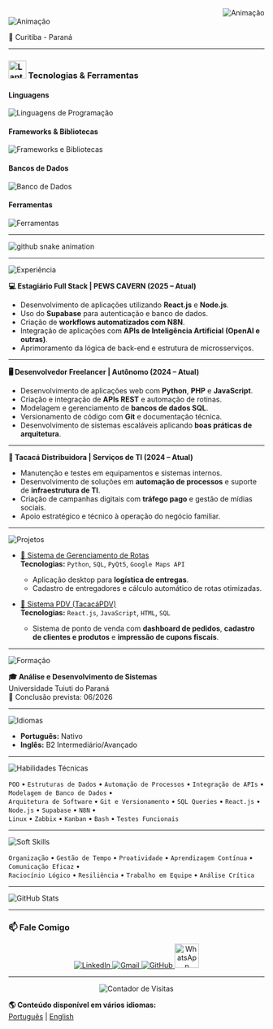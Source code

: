 <div align="right">
  <img src="https://readme-typing-svg.herokuapp.com?font=Consolas&size=20&pause=1000&color=00FFB2&width=650&lines=C:%5CUsers%5CMárcio>Olá!+Eu+sou+o+Márcio+Antônio;" alt="Animação" />
</div>

<div align="left">
  <img src="https://readme-typing-svg.herokuapp.com?font=Consolas&size=16&pause=1000&color=00BFFF&width=1000&lines=Programador+Back-End+|+TI;" alt="Animação" />
</div>

📍 Curitiba - Paraná  

---

<h3><img src="https://raw.githubusercontent.com/Tarikul-Islam-Anik/Animated-Fluent-Emojis/master/Emojis/Objects/Laptop.png" alt="Laptop" width="35" height="35" /> Tecnologias & Ferramentas</h3>

<h4>Linguagens</h4>
<div>
  <img src="https://skillicons.dev/icons?i=python,java,php,c,cpp,js,html,css" alt="Linguagens de Programação" />
</div>

<h4>Frameworks & Bibliotecas</h4>
<div>
  <img src="https://skillicons.dev/icons?i=react,nodejs,tailwind,vite,express" alt="Frameworks e Bibliotecas" />
</div>

<h4>Bancos de Dados</h4>
<div>
  <img src="https://skillicons.dev/icons?i=mysql,sqlite,postgresql,supabase" alt="Banco de Dados" />
</div>

<h4>Ferramentas</h4>
<div>
  <img src="https://skillicons.dev/icons?i=git,github,linux,windows,vscode,pycharm,bash" alt="Ferramentas" />
</div>

---

<picture>
  <source media="(prefers-color-scheme: dark)" srcset="https://raw.githubusercontent.com/devmarciojr/devmarciojr/output/github-contribution-grid-snake-dark.svg">
  <source media="(prefers-color-scheme: light)" srcset="https://raw.githubusercontent.com/devmarciojr/devmarciojr/output/github-contribution-grid-snake.svg">
  <img alt="github snake animation" src="https://raw.githubusercontent.com/devmarciojr/devmarciojr/output/github-contribution-grid-snake.svg">
</picture>

---

<img src="https://readme-typing-svg.herokuapp.com?font=Consolas&weight=700&size=26&pause=1000&color=00BFFF&width=450&lines=💼+Experiência" alt="Experiência" />

**💻 Estagiário Full Stack | PEWS CAVERN (2025 – Atual)**  
- Desenvolvimento de aplicações utilizando **React.js** e **Node.js**.  
- Uso do **Supabase** para autenticação e banco de dados.  
- Criação de **workflows automatizados com N8N**.  
- Integração de aplicações com **APIs de Inteligência Artificial (OpenAI e outras)**.  
- Aprimoramento da lógica de back-end e estrutura de microsserviços.  

---

**🖥️ Desenvolvedor Freelancer | Autônomo (2024 – Atual)**  
- Desenvolvimento de aplicações web com **Python**, **PHP** e **JavaScript**.  
- Criação e integração de **APIs REST** e automação de rotinas.  
- Modelagem e gerenciamento de **bancos de dados SQL**.  
- Versionamento de código com **Git** e documentação técnica.  
- Desenvolvimento de sistemas escaláveis aplicando **boas práticas de arquitetura**.

---

**🍤 Tacacá Distribuidora | Serviços de TI (2024 – Atual)**  
- Manutenção e testes em equipamentos e sistemas internos.  
- Desenvolvimento de soluções em **automação de processos** e suporte de **infraestrutura de TI**.  
- Criação de campanhas digitais com **tráfego pago** e gestão de mídias sociais.  
- Apoio estratégico e técnico à operação do negócio familiar.  

---

<img src="https://readme-typing-svg.herokuapp.com?font=Consolas&weight=700&size=26&pause=1000&color=00FFB2&width=450&lines=💻+Projetos+em+Destaque" alt="Projetos" />

- [🔗 Sistema de Gerenciamento de Rotas](https://github.com/eliphaslevii/TrabalhoPI)  
  **Tecnologias:** `Python`, `SQL`, `PyQt5`, `Google Maps API`  
  - Aplicação desktop para **logística de entregas**.  
  - Cadastro de entregadores e cálculo automático de rotas otimizadas.

- [💾 Sistema PDV (TacacáPDV)](https://github.com/devmarciojr/tacaca-pdv)  
  **Tecnologias:** `React.js`, `JavaScript`, `HTML`, `SQL`  
  - Sistema de ponto de venda com **dashboard de pedidos**, **cadastro de clientes e produtos** e **impressão de cupons fiscais**.

---

<img src="https://readme-typing-svg.herokuapp.com?font=Consolas&weight=700&size=26&pause=1000&color=00BFFF&width=450&lines=📚+Formação" alt="Formação" />

**🎓 Análise e Desenvolvimento de Sistemas**  
Universidade Tuiuti do Paraná  
📅 Conclusão prevista: 06/2026  

---

<img src="https://readme-typing-svg.herokuapp.com?font=Consolas&weight=700&size=26&pause=1000&color=00FFB2&width=450&lines=🌐+Idiomas" alt="Idiomas" />

- **Português:** Nativo  
- **Inglês:** B2 Intermediário/Avançado


---

<img src="https://readme-typing-svg.herokuapp.com?font=Consolas&weight=700&size=26&pause=1000&color=00BFFF&width=450&lines=🧠+Habilidades+Técnicas" alt="Habilidades Técnicas" />

`POO` • `Estruturas de Dados` • `Automação de Processos` • `Integração de APIs` • `Modelagem de Banco de Dados` •  
`Arquitetura de Software` • `Git e Versionamento` • `SQL Queries` • `React.js` • `Node.js` • `Supabase` • `N8N` •  
`Linux` • `Zabbix` • `Kanban` • `Bash` • `Testes Funcionais`

---

<img src="https://readme-typing-svg.herokuapp.com?font=Consolas&weight=700&size=26&pause=1000&color=00FFB2&width=450&lines=💬+Soft+Skills" alt="Soft Skills" />

`Organização` • `Gestão de Tempo` • `Proatividade` • `Aprendizagem Contínua` • `Comunicação Eficaz` •  
`Raciocínio Lógico` • `Resiliência` • `Trabalho em Equipe` • `Análise Crítica`

---

<img src="https://readme-typing-svg.herokuapp.com?font=Consolas&weight=700&size=26&pause=1000&color=00BFFF&width=450&lines=📊+Estatísticas+do+GitHub" alt="GitHub Stats" />

---

### 📫 Fale Comigo

<div align="center">
  <a href="https://www.linkedin.com/in/marcioalmeidadev/" target="_blank">
    <img src="https://skillicons.dev/icons?i=linkedin" alt="LinkedIn"/>
  </a>
  <a href="mailto:devmarciojr@gmail.com" target="_blank">
    <img src="https://skillicons.dev/icons?i=gmail" alt="Gmail"/>
  </a>
  <a href="https://github.com/devmarciojr" target="_blank">
    <img src="https://skillicons.dev/icons?i=github" alt="GitHub"/>
  </a>
  <a href="https://wa.me/5591980884302" target="_blank">
    <img src="https://cdn.jsdelivr.net/gh/devicons/devicon/icons/whatsapp/whatsapp-original.svg" width="48" height="48" alt="WhatsApp"/>
  </a>
</div>

---

<div align="center">
  <img src="https://komarev.com/ghpvc/?username=devmarciojr&style=for-the-badge&color=00FFB2" alt="Contador de Visitas"/>
</div>

**🌎 Conteúdo disponível em vários idiomas:**  
[Português](https://github.com/devmarciojr/devmarciojr/blob/main/README.md) | 
[English](https://github.com/devmarciojr/devmarciojr/blob/main/README_EN.md)
